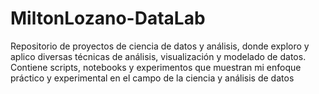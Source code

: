 # MiltonLozano-DataLab
Repositorio de proyectos de ciencia de datos y análisis, donde exploro y aplico diversas técnicas de análisis, visualización y modelado de datos. Contiene scripts, notebooks y experimentos que muestran mi enfoque práctico y experimental en el campo de la ciencia y análisis de datos
